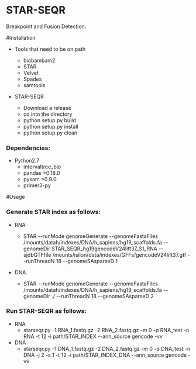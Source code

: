 # STAR-SEQR
Breakpoint and Fusion Detection.


#Installation
* Tools that need to be on path
  * biobambam2
  * STAR
  * Velvet
  * Spades
  * samtools

* STAR-SEQR
  * Download a release
  * cd into the directory
  * python setup.py build
  * python setup.py install
  * python setup.py clean

### Dependencies:
* Python2.7
  * intervaltree_bio
  * pandas >0.18.0
  * pysam >0.9.0
  * primer3-py

#Usage
### Generate STAR index as follows:
* RNA
  * STAR --runMode genomeGenerate --genomeFastaFiles /mounts/datah/indexes/DNA/h_sapiens/hg19_scaffolds.fa --genomeDir STAR_SEQR_hg19gencodeV24lift37_S1_RNA --sjdbGTFfile /mounts/isilon/data/indexes/GFFs/gencodeV24lift37.gtf --runThreadN 18 --genomeSAsparseD 1

* DNA
  * STAR --runMode genomeGenerate --genomeFastaFiles /mounts/datah/indexes/DNA/h_sapiens/hg19_scaffolds.fa --genomeDir ./ --runThreadN 18 --genomeSAsparseD 2

### Run STAR-SEQR as follows:
* RNA
  * starseqr.py -1 RNA_1.fastq.gz -2 RNA_2.fastq.gz -m 0 -p RNA_test -n RNA -t 12 -i path/STAR_INDEX --ann_source gencode -vv
* DNA
  * starseqr.py -1 DNA_1.fastq.gz -2 DNA_2.fastq.gz -m 0 -p DNA_test -n DNA -j 2 -s 1 -t 12 -i path/STAR_INDEX_DNA --ann_source gencode -vv




